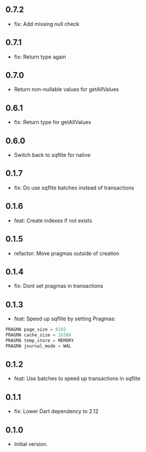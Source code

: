 ## 0.7.2
- fix: Add missing null check

## 0.7.1
- fix: Return type again

## 0.7.0
- Return non-nullable values for getAllValues

## 0.6.1
- fix: Return type for getAllValues

## 0.6.0
- Switch back to sqflite for native

## 0.1.7
- fix: Do use sqflite batches instead of transactions

## 0.1.6
- feat: Create indexes if not exists

## 0.1.5
- refactor: Move pragmas outside of creation

## 0.1.4
- fix: Dont set pragmas in transactions

## 0.1.3
- feat: Speed up sqflite by setting Pragmas:
```sql
PRAGMA page_size = 8192
PRAGMA cache_size = 16384
PRAGMA temp_store = MEMORY
PRAGMA journal_mode = WAL
```

## 0.1.2
- feat: Use batches to speed up transactions in sqflite

## 0.1.1
- fix: Lower Dart dependency to 2.12

## 0.1.0

- Initial version.
